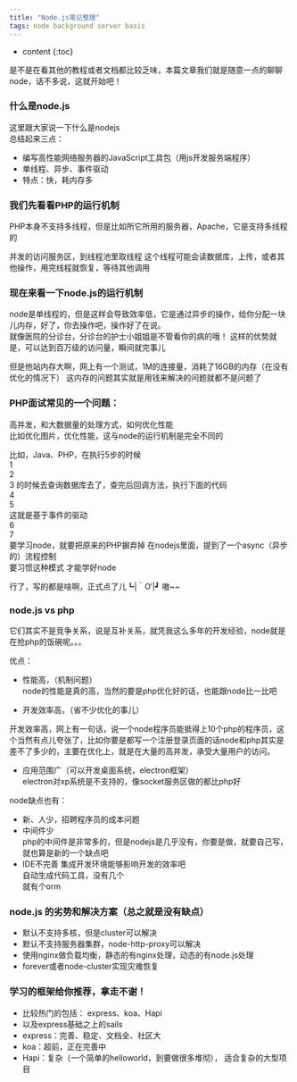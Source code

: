 ```yaml
---
title: "Node.js笔记整理"
tags: node background server basis
---
```






* content
{:toc}






是不是在看其他的教程或者文档都比较乏味，本篇文章我们就是随意一点的聊聊node，话不多说，这就开始吧！  
### 什么是node.js
这里跟大家说一下什么是nodejs  
总结起来三点：  
- 编写高性能网络服务器的JavaScript工具包（用js开发服务端程序）
- 单线程、异步、事件驱动
- 特点：快，耗内存多

### 我们先看看PHP的运行机制
PHP本身不支持多线程，但是比如所它所用的服务器，Apache，它是支持多线程的

并发的访问服务区，到线程池里取线程
这个线程可能会读数据库，上传，或者其他操作，用完线程就恢复，等待其他调用

### 现在来看一下node.js的运行机制
node是单线程的，但是这样会导致效率低，它是通过异步的操作，给你分配一块儿内存，好了，你去操作吧，操作好了在说。  
就像医院的分诊台，分诊台的护士小姐姐是不管看你的病的哦！
这样的优势就是，可以达到百万级的访问量，瞬间就完事儿

但是他站内存大啊，网上有一个测试，1M的连接量，消耗了16GB的内存（在没有优化的情况下）
这内存的问题其实就是用钱来解决的问题就都不是问题了

### PHP面试常见的一个问题：

高并发，和大数据量的处理方式，如何优化性能  
比如优化图片，优化性能，这与node的运行机制是完全不同的

比如，Java、PHP，在执行5步的时候  
1  
2  
3   的时候去查询数据库去了，查完后回调方法，执行下面的代码  
4  
5  
这就是基于事件的驱动  
6  
7  
要学习node，就要把原来的PHP摒弃掉
在nodejs里面，提到了一个async（异步的）流程控制  
要习惯这种模式 才能学好node  

行了，写的都是啥啊，正式点了儿┗|｀O′|┛ 嗷~~

### node.js vs php

它们其实不是竞争关系，说是互补关系，就凭我这么多年的开发经验，node就是在抢php的饭碗呢。。。

优点： 
- 性能高，（机制问题）  
node的性能是真的高，当然的要是php优化好的话，也能跟node比一比吧  

- 开发效率高，（省不少优化的事儿）  

开发效率高，网上有一句话，说一个node程序员能抵得上10个php的程序员，这个当然有点儿夸张了，比如你要是都写一个注册登录页面的话node和php其实是差不了多少的，主要在优化上，就是在大量的高并发，承受大量用户的访问。

- 应用范围广（可以开发桌面系统，electron框架）  
electron对xp系统是不支持的，像socket服务区做的都比php好

node缺点也有：  
- 新、人少，招聘程序员的成本问题
- 中间件少  
php的中间件是非常多的，但是nodejs是几乎没有，你要是做，就要自己写，就也算是新的一个缺点吧
- IDE不完善
集成开发环境能够影响开发的效率吧  
自动生成代码工具，没有几个  
就有个orm


### node.js 的劣势和解决方案（总之就是没有缺点）
- 默认不支持多核，但是cluster可以解决    
- 默认不支持服务器集群，node-http-proxy可以解决    
- 使用nginx做负载均衡，静态的有nginx处理，动态的有node.js处理  
- forever或者node-cluster实现灾难恢复  

### 学习的框架给你推荐，拿走不谢！
- 比较热门的包括： express、koa、Hapi
- 以及express基础之上的sails
- express：完善、稳定、文档全、社区大
- koa：超前，正在完善中
- Hapi：复杂（一个简单的helloworld，到要做很多堆彻），
适合复杂的大型项目  
